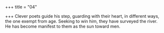 +++
title = "04"

+++
Clever poets guide his step, guarding with their heart, in different ways,  the one exempt from age.
Seeking to win him, they have surveyed the river. He has become
manifest to them as the sun toward men.